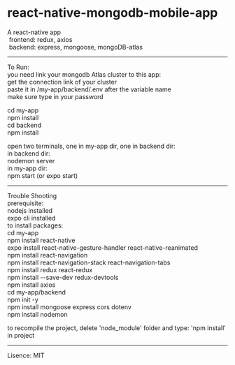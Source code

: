 # react-native-mongodb-mobile-app


A react-native app </br>
&nbsp;frontend: redux, axios </br>
&nbsp;backend: express, mongoose, mongoDB-atlas </br>

---

To Run: </br>
  you need link your mongodb Atlas cluster to this app: </br>
    get the connection link of your cluster </br>
    paste it in /my-app/backend/.env after the variable name </br>
    make sure type in your password </br>

  cd my-app </br>
  npm install </br>
  cd backend </br>
  npm install </br>

  open two terminals, one in my-app dir, one in backend dir: </br>
    in backend dir: </br>
      nodemon server </br>
    in my-app dir: </br>
      npm start (or expo start) </br>

---

Trouble Shooting </br>
  prerequisite: </br>
    nodejs installed </br>
    expo cli installed </br>
  to install packages: </br>
    cd my-app </br>
      npm install react-native </br>
      expo install react-native-gesture-handler react-native-reanimated </br>
      npm install react-navigation </br>
      npm install react-navigation-stack react-navigation-tabs </br>
      npm install redux react-redux </br>
      npm install --save-dev redux-devtools </br>
      npm install axios </br>
    cd my-app/backend </br>
      npm init -y </br>
      npm install mongoose express cors dotenv </br>
      npm install nodemon </br>

  to recompile the project, delete 'node_module' folder and type: 'npm install' in project </br>

---

Lisence: MIT </br>
